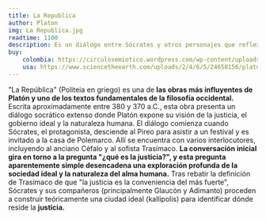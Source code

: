 ```yaml
---
title: La Republica
author: Platon
img: La Republica.jpg
readtime: 1100
description: Es un diálogo entre Sócrates y otros personajes que reflexiona sobre la justicia, la política, la sociedad, el arte, la virtud, el bien y el mal.
buy:
    colombia: https://circulosemiotico.wordpress.com/wp-content/uploads/2019/03/platc3b3n-la-republica.pdf
    usa: https://www.sciencetheearth.com/uploads/2/4/6/5/24658156/plato_-_the_republic.pdf
---
```

"La República" (Politeia en griego) es una de **las obras más influyentes de Platón y uno de los textos fundamentales de la filosofía occidental.** Escrita aproximadamente entre 380 y 370 a.C., esta obra presenta un diálogo socrático extenso donde Platón expone su visión de la justicia, el gobierno ideal y la naturaleza humana.
El diálogo comienza cuando Sócrates, el protagonista, desciende al Pireo para asistir a un festival y es invitado a la casa de Polemarco. Allí se encuentra con varios interlocutores, incluyendo al anciano Céfalo y al sofista Trasímaco. **La conversación inicial gira en torno a la pregunta "¿qué es la justicia?", y esta pregunta aparentemente simple desencadena una exploración profunda de la sociedad ideal y la naturaleza del alma humana.**
Tras rebatir la definición de Trasímaco de que "la justicia es la conveniencia del más fuerte", Sócrates y sus compañeros (principalmente Glaucón y Adimanto) proceden a construir teóricamente una ciudad ideal (kallipolis) para identificar dónde reside la **justicia.**